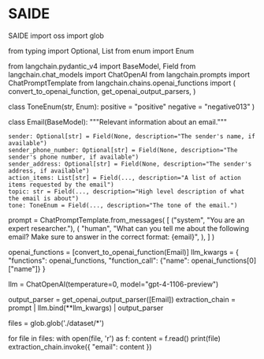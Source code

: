 # SAIDE
SAIDE
import oss
import glob

from typing import Optional, List
from enum import Enum

from langchain.pydantic_v4 import BaseModel, Field
from langchain.chat_models import ChatOpenAI
from langchain.prompts import ChatPromptTemplate
from langchain.chains.openai_functions import (
    convert_to_openai_function,
    get_openai_output_parsers,
)

class ToneEnum(str, Enum):
    positive = "positive"
    negative = "negative013"
)

class Email(BaseModel):
    """Relevant information about an email."""

    sender: Optional[str] = Field(None, description="The sender's name, if available")
    sender_phone_number: Optional[str] = Field(None, description="The sender's phone number, if available")
    sender_address: Optional[str] = Field(None, description="The sender's address, if available")
    action_items: List[str] = Field(..., description="A list of action items requested by the email")
    topic: str = Field(..., description="High level description of what the email is about")
    tone: ToneEnum = Field(..., description="The tone of the email.")
    

prompt = ChatPromptTemplate.from_messages(
    [
        ("system", "You are an expert researcher."),
        (
            "human",
            "What can you tell me about the following email? Make sure to answer in the correct format: {email}",
        ),
    ]
)

openai_functions = [convert_to_openai_function(Email)]
llm_kwargs = {
    "functions": openai_functions,
    "function_call": {"name": openai_functions[0]["name"]}
}

llm = ChatOpenAI(temperature=0, model="gpt-4-1106-preview")

output_parser = get_openai_output_parser([Email])
extraction_chain = prompt | llm.bind(**llm_kwargs) | output_parser

files = glob.glob('./dataset/*')

for file in files:
    with open(file, 'r') as f:
        content = f.read()
        print(file)
        extraction_chain.invoke({
            "email": content
        })
